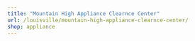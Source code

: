 ```yaml
---
title: "Mountain High Appliance Clearnce Center"
url: /louisville/mountain-high-appliance-clearnce-center/
shop: appliance
---
```

